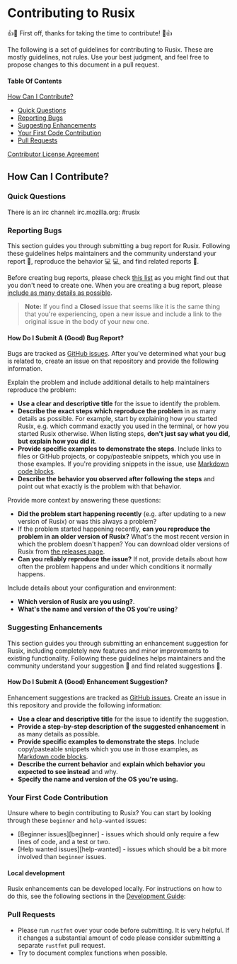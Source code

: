 # Contributing to Rusix

:+1::tada: First off, thanks for taking the time to contribute! :tada::+1:

The following is a set of guidelines for contributing to Rusix. 
These are mostly guidelines, not rules. 
Use your best judgment, and feel free to propose changes to this document in a pull request.

#### Table Of Contents

[How Can I Contribute?](#how-can-i-contribute)
  * [Quick Questions](#quick-questions)
  * [Reporting Bugs](#reporting-bugs)
  * [Suggesting Enhancements](#suggesting-enhancements)
  * [Your First Code Contribution](#your-first-code-contribution)
  * [Pull Requests](#pull-requests)
  
[Contributor License Agreement](#contributor-license-agreement)
## How Can I Contribute?

### Quick Questions

There is an irc channel: irc.mozilla.org: #rusix

### Reporting Bugs

This section guides you through submitting a bug report for Rusix. 
Following these guidelines helps maintainers and the community understand your report :pencil:, 
reproduce the behavior :computer: :computer:, and find related reports :mag_right:.

Before creating bug reports, please check [this list](#before-submitting-a-bug-report) as you might 
find out that you don't need to create one. When you are creating a bug report, 
please [include as many details as possible](#how-do-i-submit-a-good-bug-report). 

> **Note:** If you find a **Closed** issue that seems like it is the same thing that you're experiencing, 
open a new issue and include a link to the original issue in the body of your new one.

#### How Do I Submit A (Good) Bug Report?

Bugs are tracked as [GitHub issues](https://guides.github.com/features/issues/). 
After you've determined what your bug is related to, create an issue on that repository and 
provide the following information.

Explain the problem and include additional details to help maintainers reproduce the problem:

* **Use a clear and descriptive title** for the issue to identify the problem.
* **Describe the exact steps which reproduce the problem** in as many details as possible. 
For example, start by explaining how you started Rusix, e.g. which command exactly you used in the terminal, 
or how you started Rusix otherwise. When listing steps, **don't just say what you did, but explain how you did it**. 
* **Provide specific examples to demonstrate the steps**. Include links to files or GitHub projects, or 
copy/pasteable snippets, which you use in those examples. If you're providing snippets in the issue, 
use [Markdown code blocks](https://help.github.com/articles/markdown-basics/#multiple-lines).
* **Describe the behavior you observed after following the steps** and point out what exactly is the problem with that 
behavior.

Provide more context by answering these questions:

* **Did the problem start happening recently** (e.g. after updating to a new version of Rusix) or was this always a problem?
* If the problem started happening recently, **can you reproduce the problem in an older version of Rusix?** What's 
the most recent version in which the problem doesn't happen? You can download older versions of Rusix 
from [the releases page](https://github.com/cholcombe973/Rusix/releases).
* **Can you reliably reproduce the issue?** If not, provide details about how often the problem happens and under which 
conditions it normally happens.

Include details about your configuration and environment:

* **Which version of Rusix are you using?**.
* **What's the name and version of the OS you're using**?

### Suggesting Enhancements

This section guides you through submitting an enhancement suggestion for Rusix, including completely new features and 
minor improvements to existing functionality. Following these guidelines helps maintainers and the community 
understand your suggestion :pencil: and find related suggestions :mag_right:.


#### How Do I Submit A (Good) Enhancement Suggestion?

Enhancement suggestions are tracked as [GitHub issues](https://guides.github.com/features/issues/). 
Create an issue in this repository and provide the following information:

* **Use a clear and descriptive title** for the issue to identify the suggestion.
* **Provide a step-by-step description of the suggested enhancement** in as many details as possible.
* **Provide specific examples to demonstrate the steps**. Include copy/pasteable snippets which you use in those examples, as [Markdown code blocks](https://help.github.com/articles/markdown-basics/#multiple-lines).
* **Describe the current behavior** and **explain which behavior you expected to see instead** and why.
* **Specify the name and version of the OS you're using.**

### Your First Code Contribution

Unsure where to begin contributing to Rusix? You can start by looking through these `beginner` and `help-wanted` issues:

* [Beginner issues][beginner] - issues which should only require a few lines of code, and a test or two.
* [Help wanted issues][help-wanted] - issues which should be a bit more involved than `beginner` issues.


#### Local development

Rusix enhancements can be developed locally. For instructions on how to do this, see the following sections in the 
[Development Guide](https://github.com/cholcombe973/Rusix#to-start-developing-bynar):

### Pull Requests

* Please run `rustfmt` over your code before submitting.  It is very helpful.  If it changes a substantial amount of code please consider submitting a separate `rustfmt` pull request.
* Try to document complex functions when possible.

